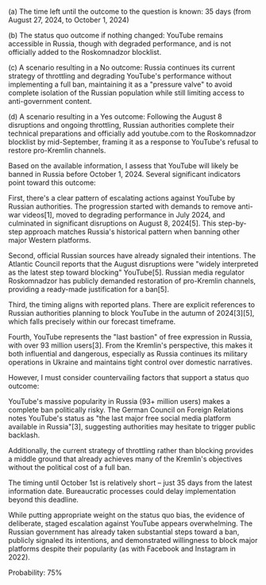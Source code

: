 (a) The time left until the outcome to the question is known: 35 days (from August 27, 2024, to October 1, 2024)

(b) The status quo outcome if nothing changed: YouTube remains accessible in Russia, though with degraded performance, and is not officially added to the Roskomnadzor blocklist.

(c) A scenario resulting in a No outcome: Russia continues its current strategy of throttling and degrading YouTube's performance without implementing a full ban, maintaining it as a "pressure valve" to avoid complete isolation of the Russian population while still limiting access to anti-government content.

(d) A scenario resulting in a Yes outcome: Following the August 8 disruptions and ongoing throttling, Russian authorities complete their technical preparations and officially add youtube.com to the Roskomnadzor blocklist by mid-September, framing it as a response to YouTube's refusal to restore pro-Kremlin channels.

Based on the available information, I assess that YouTube will likely be banned in Russia before October 1, 2024. Several significant indicators point toward this outcome:

First, there's a clear pattern of escalating actions against YouTube by Russian authorities. The progression started with demands to remove anti-war videos[1], moved to degrading performance in July 2024, and culminated in significant disruptions on August 8, 2024[5]. This step-by-step approach matches Russia's historical pattern when banning other major Western platforms.

Second, official Russian sources have already signaled their intentions. The Atlantic Council reports that the August disruptions were "widely interpreted as the latest step toward blocking" YouTube[5]. Russian media regulator Roskomnadzor has publicly demanded restoration of pro-Kremlin channels, providing a ready-made justification for a ban[5].

Third, the timing aligns with reported plans. There are explicit references to Russian authorities planning to block YouTube in the autumn of 2024[3][5], which falls precisely within our forecast timeframe.

Fourth, YouTube represents the "last bastion" of free expression in Russia, with over 93 million users[3]. From the Kremlin's perspective, this makes it both influential and dangerous, especially as Russia continues its military operations in Ukraine and maintains tight control over domestic narratives.

However, I must consider countervailing factors that support a status quo outcome:

YouTube's massive popularity in Russia (93+ million users) makes a complete ban politically risky. The German Council on Foreign Relations notes YouTube's status as "the last major free social media platform available in Russia"[3], suggesting authorities may hesitate to trigger public backlash.

Additionally, the current strategy of throttling rather than blocking provides a middle ground that already achieves many of the Kremlin's objectives without the political cost of a full ban.

The timing until October 1st is relatively short – just 35 days from the latest information date. Bureaucratic processes could delay implementation beyond this deadline.

While putting appropriate weight on the status quo bias, the evidence of deliberate, staged escalation against YouTube appears overwhelming. The Russian government has already taken substantial steps toward a ban, publicly signaled its intentions, and demonstrated willingness to block major platforms despite their popularity (as with Facebook and Instagram in 2022).

Probability: 75%